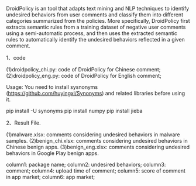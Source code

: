 DroidPolicy is an tool that adapts text mining and NLP techniques to identify undesired behaviors from user comments and classify them into different categories summarized from the policies. 
More specifically, DroidPolicy first extracts semantic rules from a training dataset of negative user comments using a semi-automatic process, 
and then uses the extracted semantic rules to automatically identify the undesired behaviors reflected in a given comment.

1、code

(1)droidpolicy_chi.py: code of DroidPolicy for Chinese comment;
(2)droidpolicy_eng.py: code of DroidPolicy for English comment;

Usage: You need to install sysnonyms (https://github.com/huyingxi/Synonyms) and related libraries before using it.

pip install -U synonyms
pip install numpy
pip install jieba


2、Result File.

(1)malware.xlsx: comments considering undesired behaviors in malware samples.
(2)benign_chi.xlsx: comments considering undesired behaviors in Chinese benign apps.
(3)benign_eng.xlsx: comments considering undesired behaviors in Google Play benign apps.

column1: package name;
column2: undesired behaviors;
column3: comment;
column4: upload time of comment;
column5: score of comment in app market;
column6: app market;
